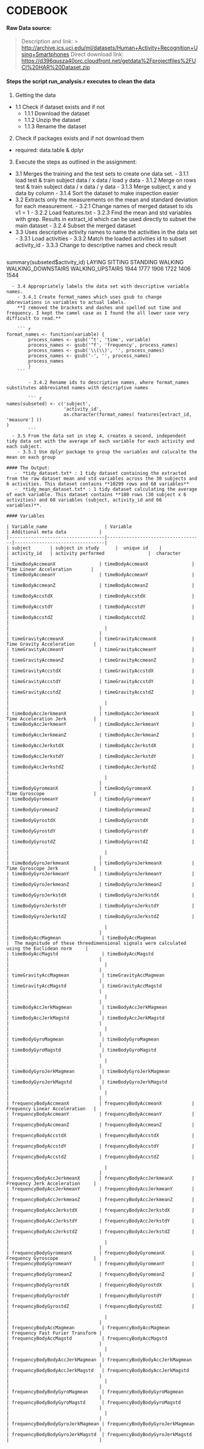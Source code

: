 # CODEBOOK
#### Raw Data source:
> Description and link: 
        > http://archive.ics.uci.edu/ml/datasets/Human+Activity+Recognition+Using+Smartphones
> Direct download link: https://d396qusza40orc.cloudfront.net/getdata%2Fprojectfiles%2FUCI%20HAR%20Dataset.zip 

#### Steps the script run_analysis.r executes to clean the data
1. Getting the data
  - 1.1 Check if dataset exists and if not 
    - 1.1.1 Download the dataset
    - 1.1.2 Unzip the dataset
    - 1.1.3 Rename the dataset 
2. Check if packages exists and if not download them
  - required: data.table & dplyr
3. Execute the steps as outlined in the assignment:
  - 3.1 Merges the training and the test sets to create one data set.
        - 3.1.1 load test & train subject data / x data / load y data
        - 3.1.2 Merge on rows test & train subject data / x data / y data
        - 3.1.3 Merge subject, x and y data by column
        - 3.1.4 Sort the dataset to make inspection easier
  - 3.2 Extracts only the measurements on the mean and standard deviation for each measurement.
        - 3.2.1 Change names of merged dataset to ids v1 = 1
        - 3.2.2 Load features.txt
        - 3.2.3 Find the mean and std variables with grep. Results in extract_id which can be used directly to subset the main dataset
        - 3.2.4 Subset the merged dataset
  - 3.3 Uses descriptive activity names to name the activities in the data set
        - 3.3.1 Load activities
        - 3.3.2 Match the loaded activities id to subset activity_id
        - 3.3.3 Change to descriptive names and check result
    ``` r
summary(subseted$activity_id)
LAYING            SITTING           STANDING            WALKING WALKING_DOWNSTAIRS   WALKING_UPSTAIRS 
1944               1777               1906               1722               1406               1544        
```
  - 3.4 Appropriately labels the data set with descriptive variable names. 
    - 3.4.1 Create format_names which uses gsub to change abbreviations in variables to actual labels.
    **I removed the brackets and dashes and spelled out time and frequency. I kept the camel case as I found the all lower case very difficult to read.**

    ``` r
format_names <- function(variable) {
        process_names <- gsub('^t', 'time', variable)
        process_names <- gsub('^f', 'frequency', process_names)
        process_names <- gsub('\\(\\)', '', process_names)
        process_names <- gsub('-', '', process_names)        
        process_names
        }
    ```
    
        - 3.4.2 Rename ids to descriptive names, where format_names substitutes abbreviated names with descriptive names

        ``` r
names(subseted) <- c('subject', 
                     'activity_id', 
                     as.character(format_names( features[extract_id, 'measure'] ))
)        
        ```
  - 3.5 From the data set in step 4, creates a second, independent tidy data set with the average of each variable for each activity and each subject.
    - 3.5.1 Use dplyr package to group the variables and calucalte the mean on each group

#### The Output:
   -  *tidy_dataset.txt* : 1 tidy dataset containing the extracted from the raw dataset mean and std variables across the 30 subjects and 6 activities. This dataset contains **10299 rows and 68 variables**  
   -  *tidy_mean_dataset.txt* : 1 tidy dataset calculating the average of each variable. This dataset contains **180 rows (30 subject x 6 activities) and 68 variables (subject, activity_id and 66 variables)**. 

#### Variables

| Variable_name                     | Variable                          | Additional meta data            | 
|-----------------------------------|-----------------------------------|---------------------------------| 
| subject       | subject in study      |  unique id    | 
| activity_id   | activity performed                |  character        | 
| timeBodyAccmeanX                | timeBodyAccmeanX                |  Time Linear Acceleration       | 
| timeBodyAccmeanY                | timeBodyAccmeanY                |                                 | 
| timeBodyAccmeanZ                | timeBodyAccmeanZ                |                                 | 
| timeBodyAccstdX                 | timeBodyAccstdX                 |                                 | 
| timeBodyAccstdY                 | timeBodyAccstdY                 |                                 | 
| timeBodyAccstdZ                 | timeBodyAccstdZ                 |                                 | 
|                                   |                                   |                                 | 
| timeGravityAccmeanX             | timeGravityAccmeanX             | Time Gravity Acceleration       | 
| timeGravityAccmeanY             | timeGravityAccmeanY             |                                 | 
| timeGravityAccmeanZ             | timeGravityAccmeanZ             |                                 | 
| timeGravityAccstdX              | timeGravityAccstdX              |                                 | 
| timeGravityAccstdY              | timeGravityAccstdY              |                                 | 
| timeGravityAccstdZ              | timeGravityAccstdZ              |                                 | 
|                                   |                                   |                                 | 
| timeBodyAccJerkmeanX            | timeBodyAccJerkmeanX            | Time Acceleration Jerk          | 
| timeBodyAccJerkmeanY            | timeBodyAccJerkmeanY            |                                 | 
| timeBodyAccJerkmeanZ            | timeBodyAccJerkmeanZ            |                                 | 
| timeBodyAccJerkstdX             | timeBodyAccJerkstdX             |                                 | 
| timeBodyAccJerkstdY             | timeBodyAccJerkstdY             |                                 | 
| timeBodyAccJerkstdZ             | timeBodyAccJerkstdZ             |                                 | 
|                                   |                                   |                                 | 
| timeBodyGyromeanX               | timeBodyGyromeanX               | Time Gyroscope                  | 
| timeBodyGyromeanY               | timeBodyGyromeanY               |                                 | 
| timeBodyGyromeanZ               | timeBodyGyromeanZ               |                                 | 
| timeBodyGyrostdX                | timeBodyGyrostdX                |                                 | 
| timeBodyGyrostdY                | timeBodyGyrostdY                |                                 | 
| timeBodyGyrostdZ                | timeBodyGyrostdZ                |                                 | 
|                                   |                                   |                                 | 
| timeBodyGyroJerkmeanX           | timeBodyGyroJerkmeanX           | Time Gyroscope Jerk             | 
| timeBodyGyroJerkmeanY           | timeBodyGyroJerkmeanY           |                                 | 
| timeBodyGyroJerkmeanZ           | timeBodyGyroJerkmeanZ           |                                 | 
| timeBodyGyroJerkstdX            | timeBodyGyroJerkstdX            |                                 | 
| timeBodyGyroJerkstdY            | timeBodyGyroJerkstdY            |                                 | 
| timeBodyGyroJerkstdZ            | timeBodyGyroJerkstdZ            |                                 | 
|                                   |                                   |                                 | 
| timeBodyAccMagmean               | timeBodyAccMagmean               |  The magnitude of these threedimensional signals were calculated using the Euclidean norm     | 
| timeBodyAccMagstd                | timeBodyAccMagstd                |                                 | 
|                                   |                                   |                                 | 
| timeGravityAccMagmean            | timeGravityAccMagmean            |                                 | 
| timeGravityAccMagstd             | timeGravityAccMagstd             |                                 | 
|                                   |                                   |                                 | 
| timeBodyAccJerkMagmean           | timeBodyAccJerkMagmean           |                                 | 
| timeBodyAccJerkMagstd            | timeBodyAccJerkMagstd            |                                 | 
|                                   |                                   |                                 | 
| timeBodyGyroMagmean              | timeBodyGyroMagmean              |                                 | 
| timeBodyGyroMagstd               | timeBodyGyroMagstd               |                                 | 
|                                   |                                   |                                 | 
| timeBodyGyroJerkMagmean          | timeBodyGyroJerkMagmean          |                                 | 
| timeBodyGyroJerkMagstd           | timeBodyGyroJerkMagstd           |                                 | 
|                                   |                                   |                                 | 
| frequencyBodyAccmeanX           | frequencyBodyAccmeanX           | Frequency Linear Acceleration   | 
| frequencyBodyAccmeanY           | frequencyBodyAccmeanY           |                                 | 
| frequencyBodyAccmeanZ           | frequencyBodyAccmeanZ           |                                 | 
| frequencyBodyAccstdX            | frequencyBodyAccstdX            |                                 | 
| frequencyBodyAccstdY            | frequencyBodyAccstdY            |                                 | 
| frequencyBodyAccstdZ            | frequencyBodyAccstdZ            |                                 | 
|                                   |                                   |                                 | 
| frequencyBodyAccJerkmeanX       | frequencyBodyAccJerkmeanX       | Frequency Jerk Acceleration     | 
| frequencyBodyAccJerkmeanY       | frequencyBodyAccJerkmeanY       |                                 | 
| frequencyBodyAccJerkmeanZ       | frequencyBodyAccJerkmeanZ       |                                 | 
| frequencyBodyAccJerkstdX        | frequencyBodyAccJerkstdX        |                                 | 
| frequencyBodyAccJerkstdY        | frequencyBodyAccJerkstdY        |                                 | 
| frequencyBodyAccJerkstdZ        | frequencyBodyAccJerkstdZ        |                                 | 
|                                   |                                   |                                 | 
| frequencyBodyGyromeanX          | frequencyBodyGyromeanX          | Frequency Gyroscope             | 
| frequencyBodyGyromeanY          | frequencyBodyGyromeanY          |                                 | 
| frequencyBodyGyromeanZ          | frequencyBodyGyromeanZ          |                                 | 
| frequencyBodyGyrostdX           | frequencyBodyGyrostdX           |                                 | 
| frequencyBodyGyrostdY           | frequencyBodyGyrostdY           |                                 | 
| frequencyBodyGyrostdZ           | frequencyBodyGyrostdZ           |                                 | 
|                                   |                                   |                                 | 
| frequencyBodyAccMagmean          | frequencyBodyAccMagmean          | Frequency Fast Furier Transform | 
| frequencyBodyAccMagstd           | frequencyBodyAccMagstd           |                                 | 
|                                   |                                   |                                 | 
| frequencyBodyBodyAccJerkMagmean  | frequencyBodyBodyAccJerkMagmean  |                                 | 
| frequencyBodyBodyAccJerkMagstd   | frequencyBodyBodyAccJerkMagstd   |                                 | 
|                                   |                                   |                                 | 
| frequencyBodyBodyGyroMagmean     | frequencyBodyBodyGyroMagmean     |                                 | 
| frequencyBodyBodyGyroMagstd      | frequencyBodyBodyGyroMagstd      |                                 | 
|                                   |                                   |                                 | 
| frequencyBodyBodyGyroJerkMagmean | frequencyBodyBodyGyroJerkMagmean |                                 | 
| frequencyBodyBodyGyroJerkMagstd  | frequencyBodyBodyGyroJerkMagstd  |                                 | 
        
        
        
